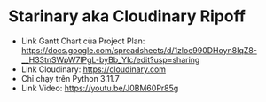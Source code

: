 # Starinary aka Cloudinary Ripoff
- Link Gantt Chart của Project Plan: https://docs.google.com/spreadsheets/d/1zloe990DHoyn8IqZ8-__H33tnSWpW7lPgL-byBb_YIc/edit?usp=sharing
- Link Cloudinary: https://cloudinary.com
- Chỉ chạy trên Python 3.11.7
- Link Video: https://youtu.be/J0BM60Pr85g
